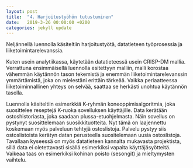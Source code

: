 ```yaml
---
layout: post
title:  "4. Harjoitustyöhön tutustuminen"
date:   2019-3-26 00:00:00 +0200
categories: jekyll update
---
```

Neljännellä luennolla käsiteltiin harjoitustyötä, datatieteen työprosessia ja liiketoimintarelevanssia.

Kuten usein analytiikassa, käytetään datatieteessä usein CRISP-DM mallia. Verrattuna ensimmäisellä luennolla esitettyyn malliin, malli korostaa vähemmän käytännön tason tekemistä ja enemmän liiketoimintarelevanssin ymmärtämistä, joka on mielestäni erittäin tärkeää. Vaikka periaatteessa liiketoiminnallinen yhteys on selvää, saattaa se herkästi unohtua käytännön tasolla.

Luennolla käsiteltiin esimerkkiä K-ryhmän koneoppimisalgoritmia, joka suosittelee reseptejä K-ruoka sovelluksen käyttäjille. Data kerätään ostoshistoriasta, joka saadaan plussa-etuohjelmasta. Näin sovellus on pystynyt suosittelemaan suosikkituotteita. Nyt tämä on laajennettu koskemaan myös palveluun tehtyjä ostoslistoja. Palvelu pystyy siis ostoslistoista kerätyn datan perusteella suositelemaan uusia ostoslistoja. Tavallaan kyseessä on myös datatieteen kannalta mukavasta projektista, sillä data ei oletettavasti sisällä esimerkiksi vapaita käyttäjäsyötteitä. Vaikeaa taas on esimerkiksi kohinan poisto (sesongit) ja mieltymysten vaihtelu.

